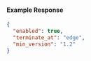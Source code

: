 
#### Example Response
```json
{
  "enabled": true,
  "terminate_at": "edge",
  "min_version": "1.2"
}